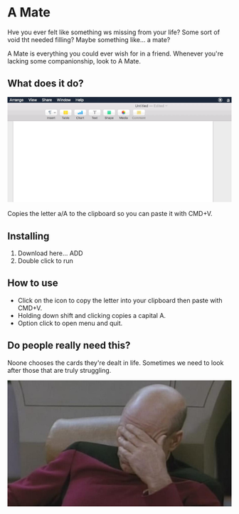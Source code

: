 # A Mate

Hve you ever felt like something ws missing from your life? Some sort of void tht needed filling? Maybe something like... a mate?

A Mate is everything you could ever wish for in a friend. Whenever you're lacking some companionship, look to A Mate.

## What does it do?

![Example](Images/example.gif)

Copies the letter a/A to the clipboard so you can paste it with CMD+V.

## Installing
1. Download here... ADD
1. Double click to run

## How to use
* Click on the icon to copy the letter into your clipboard then paste with CMD+V.
* Holding down shift and clicking copies a capital A.
* Option click to open menu and quit.

## Do people really need this?
Noone chooses the cards they're dealt in life. Sometimes we need to look after those that are truly struggling.

![Facepalm](Images/facepalm.jpg)